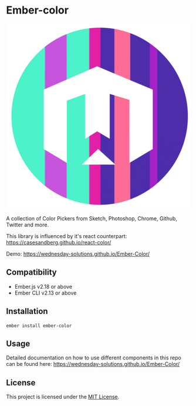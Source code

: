 Ember-color
==============================================================================

![Wednesday Color Picker](https://raw.githubusercontent.com/wednesday-solutions/ember-Color/master/wednesday_paint.png) 

A collection of Color Pickers from Sketch, Photoshop, Chrome, Github, Twitter and more. 

This library is influenced by it's react counterpart: https://casesandberg.github.io/react-color/

Demo: https://wednesday-solutions.github.io/Ember-Color/

Compatibility
------------------------------------------------------------------------------

* Ember.js v2.18 or above
* Ember CLI v2.13 or above


Installation
------------------------------------------------------------------------------

```
ember install ember-color
```


Usage
------------------------------------------------------------------------------

Detailed documentation on how to use different components in this repo can be found here: https://wednesday-solutions.github.io/Ember-Color/


License
------------------------------------------------------------------------------

This project is licensed under the [MIT License](LICENSE.md).
